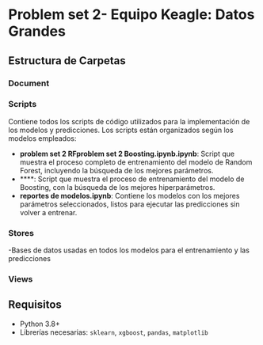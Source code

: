 # Problem set 2- Equipo Keagle: Datos Grandes

## Estructura de Carpetas

### Document


### Scripts
Contiene todos los scripts de código utilizados para la implementación de los modelos y predicciones. Los scripts están organizados según los modelos empleados:
- **problem set 2 RFproblem set 2 Boosting.ipynb.ipynb**: Script que muestra el proceso completo de entrenamiento del modelo de Random Forest, incluyendo la búsqueda de los mejores parámetros.
- ****: Script que muestra el proceso de entrenamiento del modelo de Boosting, con la búsqueda de los mejores hiperparámetros.
- **reportes de modelos.ipynb**: Contiene los modelos con los mejores parámetros seleccionados, listos para ejecutar las predicciones sin volver a entrenar.
  
### Stores
-Bases de datos usadas en todos los modelos para el entrenamiento y las predicciones

### Views



## Requisitos
- Python 3.8+
- Librerías necesarias: `sklearn`, `xgboost`, `pandas`, `matplotlib`
